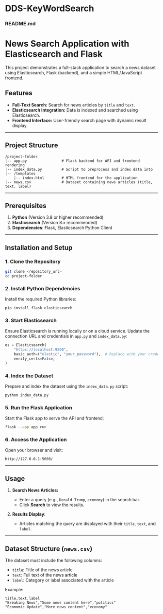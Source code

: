 # DDS-KeyWordSearch

### README.md

# News Search Application with Elasticsearch and Flask

This project demonstrates a full-stack application to search a news dataset using Elasticsearch, Flask (backend), and a simple HTML/JavaScript frontend.

## Features
- **Full-Text Search:** Search for news articles by `title` and `text`.
- **Elasticsearch Integration:** Data is indexed and searched using Elasticsearch.
- **Frontend Interface:** User-friendly search page with dynamic result display.

---

## Project Structure

```
/project-folder
|-- app.py                # Flask backend for API and frontend rendering
|-- index_data.py         # Script to preprocess and index data into 
|-- /templates
    |-- index.html        # HTML frontend for the application
|-- news.csv              # Dataset containing news articles (title, text, label)
```

---

## Prerequisites
1. **Python** (Version 3.8 or higher recommended)
2. **Elasticsearch** (Version 8.x recommended)
3. **Dependencies**: Flask, Elasticsearch Python Client

---

## Installation and Setup

### 1. Clone the Repository
```bash
git clone <repository_url>
cd project-folder
```

### 2. Install Python Dependencies
Install the required Python libraries:
```bash
pip install flask elasticsearch
```

### 3. Start Elasticsearch
Ensure Elasticsearch is running locally or on a cloud service. Update the connection URL and credentials in `app.py` and `index_data.py`:
```python
es = Elasticsearch(
    "https://localhost:9200",
    basic_auth=("elastic", "your_password"),  # Replace with your credentials
    verify_certs=False,
)
```

### 4. Index the Dataset
Prepare and index the dataset using the `index_data.py` script:
```bash
python index_data.py
```

### 5. Run the Flask Application
Start the Flask app to serve the API and frontend:
```bash
flask --app app run
```

### 6. Access the Application
Open your browser and visit:
```
http://127.0.0.1:5000/
```

---

## Usage
1. **Search News Articles:**
   - Enter a query (e.g., `Donald Trump`, `economy`) in the search bar.
   - Click **Search** to view the results.
   
2. **Results Display:**
   - Articles matching the query are displayed with their `title`, `text`, and `label`.

---

## Dataset Structure (`news.csv`)
The dataset must include the following columns:
- `title`: Title of the news article
- `text`: Full text of the news article
- `label`: Category or label associated with the article

Example:
```csv
title,text,label
"Breaking News","Some news content here","politics"
"Economic Update","More news content","economy"
```
